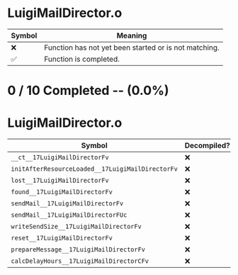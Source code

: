 # LuigiMailDirector.o
| Symbol | Meaning 
| ------------- | ------------- 
| :x: | Function has not yet been started or is not matching. 
| :white_check_mark: | Function is completed. 


# 0 / 10 Completed -- (0.0%)
# LuigiMailDirector.o
| Symbol | Decompiled? |
| ------------- | ------------- |
| `__ct__17LuigiMailDirectorFv` | :x: |
| `initAfterResourceLoaded__17LuigiMailDirectorFv` | :x: |
| `lost__17LuigiMailDirectorFv` | :x: |
| `found__17LuigiMailDirectorFv` | :x: |
| `sendMail__17LuigiMailDirectorFv` | :x: |
| `sendMail__17LuigiMailDirectorFUc` | :x: |
| `writeSendSize__17LuigiMailDirectorFv` | :x: |
| `reset__17LuigiMailDirectorFv` | :x: |
| `prepareMessage__17LuigiMailDirectorFv` | :x: |
| `calcDelayHours__17LuigiMailDirectorCFv` | :x: |
